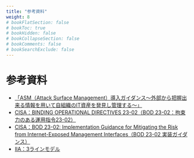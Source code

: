 ```yaml
---
title: "参考資料"
weight: 8
# bookFlatSection: false
# bookToc: true
# bookHidden: false
# bookCollapseSection: false
# bookComments: false
# bookSearchExclude: false
---
```


# 参考資料

- [「ASM（Attack Surface Management）導入ガイダンス～外部から把握出来る情報を用いて自組織のIT資産を発見し管理する～」](https://www.meti.go.jp/press/2023/05/20230529001/20230529001.html)
- [CISA：BINDING OPERATIONAL DIRECTIVES 23-02（BOD 23-02：拘束力のある運用指令23-02）](https://www.cisa.gov/news-events/directives/binding-operational-directive-23-02)
- [CISA：BOD 23-02: Implementation Guidance for Mitigating the Risk from Internet-Exposed Management Interfaces（BOD 23-02 実装ガイダンス）](https://www.cisa.gov/news-events/directives/bod-23-02-implementation-guidance-mitigating-risk-internet-exposed-management-interfaces)
- [IIA：3ラインモデル](https://www.iiajapan.com/leg/pdf/data/iia/2020.07_1_Three-Lines-Model-Updated-Japanese.pdf)
